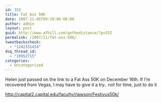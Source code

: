 ```yaml
---
id: 332
title: Fat Ass 50K
date: 2007-11-06T09:19:00-06:00
author: admin
layout: post
guid: http://www.afhill.com/gothedistance/?p=332
permalink: /2007/11/fat-ass-50k/
tweetbackscheck:
  - "1242331414"
dsq_thread_id:
  - "19952715"
categories:
  - Uncategorized
---
```

Helen just passed on the link to a Fat Ass 50K on December 16th. If I&#8217;m recovered from Vegas, I may have to give it a try.. not for time, just to do it

http://capital2.capital.edu/faculty/rlawson/Festivus50k/